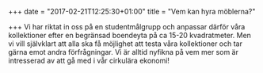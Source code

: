+++
date = "2017-02-21T12:25:30+01:00"
title = "Vem kan hyra möblerna?"

+++
Vi har riktat in oss på en studentmålgrupp och anpassar därför våra kollektioner efter en begränsad boendeyta på ca 15-20 kvadratmeter. Men vi vill självklart att alla ska få möjlighet att testa våra kollektioner och tar gärna emot andra förfrågningar. Vi är alltid nyfikna på vem mer som är intresserad av att gå med i vår cirkulära ekonomi!